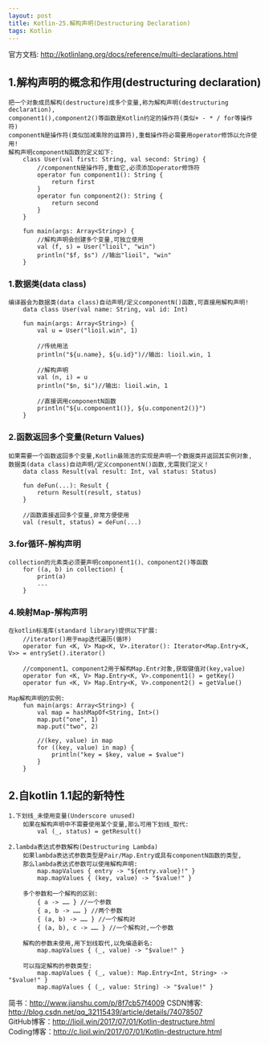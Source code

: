 ```yaml
---
layout: post
title: Kotlin-25.解构声明(Destructuring Declaration)
tags: Kotlin
---
```

官方文档: http://kotlinlang.org/docs/reference/multi-declarations.html
    
## 1.解构声明的概念和作用(destructuring declaration)
    把一个对象成员解构(destructure)成多个变量,称为解构声明(destructuring declaration),
    component1(),component2()等函数是Kotlin约定的操作符(类似+ - * / for等操作符)
    componentN是操作符(类似加减乘除的运算符),重载操作符必需要用operator修饰以允许使用!
    解构声明componentN函数的定义如下:
        class User(val first: String, val second: String) {
            //componentN是操作符,重载它,必须添加operator修饰符
            operator fun component1(): String {
                return first
            }
            operator fun component2(): String {
                return second
            }
        }
        
        fun main(args: Array<String>) {
            //解构声明会创建多个变量,可独立使用
            val (f, s) = User("lioil", "win")
            println("$f, $s") //输出"lioil", "win"
        }

### 1.数据类(data class)
    编译器会为数据类(data class)自动声明/定义componentN()函数,可直接用解构声明!    
        data class User(val name: String, val id: Int)

        fun main(args: Array<String>) {
            val u = User("lioil.win", 1)

            //传统用法
            println("${u.name}, ${u.id}")//输出: lioil.win, 1

            //解构声明
            val (n, i) = u
            println("$n, $i")//输出: lioil.win, 1

            //直接调用componentN函数
            println("${u.component1()}, ${u.component2()}")
        }

### 2.函数返回多个变量(Return Values)
    如果需要一个函数返回多个变量,Kotlin最简洁的实现是声明一个数据类并返回其实例对象,
    数据类(data class)自动声明/定义componentN()函数,无需我们定义！
        data class Result(val result: Int, val status: Status)

        fun deFun(...): Result {
            return Result(result, status)
        }

        //函数直接返回多个变量,非常方便使用
        val (result, status) = deFun(...)

### 3.for循环-解构声明
    collection的元素类必须要声明component1()、component2()等函数
        for ((a, b) in collection) {
            print(a)  
            ...                
        }

### 4.映射Map-解构声明
    在kotlin标准库(standard library)提供以下扩展:
        //iterator()用于map迭代遍历(循环)
        operator fun <K, V> Map<K, V>.iterator(): Iterator<Map.Entry<K, V>> = entrySet().iterator()

        //component1、component2用于解构Map.Entr对象,获取键值对(key,value)
        operator fun <K, V> Map.Entry<K, V>.component1() = getKey()
        operator fun <K, V> Map.Entry<K, V>.component2() = getValue()

    Map解构声明的实例:
        fun main(args: Array<String>) {
            val map = hashMapOf<String, Int>()
            map.put("one", 1)
            map.put("two", 2)

            //(key, value) in map
            for ((key, value) in map) {
                println("key = $key, value = $value")
            }
        }

## 2.自kotlin 1.1起的新特性
    1.下划线_未使用变量(Underscore unused)
        如果在解构声明中不需要使用某个变量,那么可用下划线_取代:
            val (_, status) = getResult()

    2.lambda表达式参数解构(Destructuring Lambda)    
        如果lambda表达式参数类型是Pair/Map.Entry或具有componentN函数的类型,
        那么lambda表达式参数可以使用解构声明:
            map.mapValues { entry -> "${entry.value}!" }
            map.mapValues { (key, value) -> "$value!" }
        
        多个参数和一个解构的区别:
            { a -> …… } //一个参数
            { a, b -> …… } //两个参数
            { (a, b) -> …… } //一个解构对
            { (a, b), c -> …… } //一个解构对,一个参数

        解构的参数未使用,用下划线取代,以免编造新名:
            map.mapValues { (_, value) -> "$value!" }

        可以指定解构的参数类型:
            map.mapValues { (_, value): Map.Entry<Int, String> -> "$value!" }
            map.mapValues { (_, value: String) -> "$value!" }

简书：http://www.jianshu.com/p/8f7cb57f4009
CSDN博客: http://blog.csdn.net/qq_32115439/article/details/74078507   
GitHub博客：http://lioil.win/2017/07/01/Kotlin-destructure.html   
Coding博客：http://c.lioil.win/2017/07/01/Kotlin-destructure.html